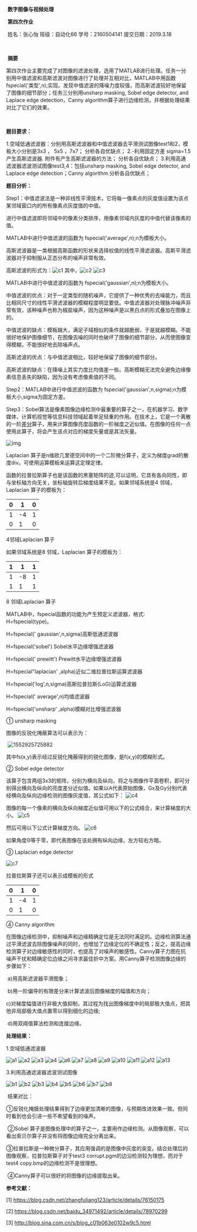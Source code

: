 ​                                                            **数字图像与视频处理** 

​                                                                    **第四次作业** 

​                   姓名：张心怡     班级：自动化66     学号：2160504141     提交日期：2019.3.18 

​                       

​                                                                           **摘要**

​       第四次作业主要完成了对图像的滤波处理，选用了MATLAB进行处理。任务一分别用中值滤波和高斯滤波对图像进行了处理并互相对比，MATLAB中用函数fspecial('类型',n);实现。发现中值滤波的降噪力度较强，而高斯滤波较好地保留了图像的细节部分；任务三分别用unsharp masking, Sobel edge detector, and Laplace edge detection，Canny algorithm算子进行边缘检测，并根据处理结果对比了它们的效果。

 

 



 

​        

**题目要求：**

1.空域低通滤波器：分别用高斯滤波器和中值滤波器去平滑测试图像test1和2，模板大小分别是3x3 ， 5x5 ，7x7； 分析各自优缺点；
2.-利用固定方差 sigma=1.5产生高斯滤波器. 附件有产生高斯滤波器的方法； 分析各自优缺点；
3.利用高通滤波器滤波测试图像test3,4：包括unsharp masking, Sobel edge detector, and Laplace edge detection；Canny algorithm.分析各自优缺点；

**题目分析：**

Step1：中值滤波法是一种非线性平滑技术，它将每一像素点的灰度值设置为该点某邻域窗口内的所有像素点灰度值的中值。

进行中值滤波即将邻域中的像素分类排序，用像素邻域内灰度的中值代替该像素的值。

MATLAB中进行中值滤波的函数为 fspecial('average',n);n为模板大小。

高斯滤波器是一类根据高斯函数的形状来选择权值的线性平滑滤波器。高斯平滑滤波器对于抑制服从正态分布的噪声非常有效。

高斯滤波的形式为：![c1](
https://github.com/Chaselzxy/hw4/blob/master/c1.png)
其中，![c2](
https://github.com/Chaselzxy/hw4/blob/master/c2.png)
![c3](
https://github.com/Chaselzxy/hw4/blob/master/c3.png)

MATLAB中进行中值滤波的函数为 fspecial('gaussian',n);n为模板大小。

中值滤波的优点：对于一定类型的随机噪声，它提供了一种优秀的去噪能力，而且比相同尺寸的线性平滑滤波器的模糊程度明显要低。中值滤波器对处理脉冲噪声非常有效，该种噪声也称为椒盐噪声，因为这种噪声是以黑白点的形式叠加在图像上的。

中值滤波的缺点：模板越大，满足子域相似的条件就越脆弱，于是就越模糊。不能很好地保护图像细节，在图像去噪的同时也破坏了图像的细节部分，从而使图像变得模糊，不能很好地去除噪声点。

高斯滤波的优点：与中值滤波相比，较好地保留了图像的细节部分。

高斯滤波的缺点：在降噪上其实力度比均值差一些。高斯模糊无法完全避免边缘像素信息丢失的缺陷，因为没有考虑像素值的不同。



Step2：MATLAB中进行中值滤波的函数为 fspecial('gaussian',n,sigma);n为模板大小,sigma为固定方差。

 

Step3：Sobel算法是像素图像边缘检测中最重要的算子之一，在机器学习、数字媒体、计算机视觉等信息科技领域起着举足轻重的作用。在技术上，它是一个离散的一阶[差分](https://baike.baidu.com/item/%E5%B7%AE%E5%88%86)算子，用来计算图像亮度函数的一阶梯度之近似值。在图像的任何一点使用此算子，将会产生该点对应的梯度矢量或是其法矢量。

![img](https://images2018.cnblogs.com/blog/955270/201712/955270-20171225134105697-235587583.png)

Laplacian 算子是n维欧几里德空间中的一个二阶微分算子，定义为梯度grad的散度div。可使用运算模板来运算这定理定律。

函数的拉普拉斯算子也是该函数的黑塞矩阵的迹,可以证明，它具有各向同性，即与坐标轴方向无关，坐标轴旋转后梯度结果不变。如果邻域系统是4 邻域，Laplacian 算子的模板为：

| 0    | 1    | 0    |
| ---- | ---- | ---- |
| 1    | -4   | 1    |
| 0    | 1    | 0    |

4邻域Laplacian 算子

如果邻域系统是8 邻域，Laplacian 算子的模板为：

| 1    | 1    | 1    |
| ---- | ---- | ---- |
| 1    | -8   | 1    |
| 1    | 1    | 1    |

8 邻域Laplacian 算子

MATLAB中，fspecial函数的功能为产生预定义滤波器，格式: H=fspecial(type)。

H=fspecial(' gaussian',n,sigma)高斯低通滤波器

H=fspecial('sobel') Sobel水平边缘增强滤波器

H=fspecial(' prewitt') Prewitt水平边缘增强滤波器

H=fspecial"laplacian' ,alpha)近似二维拉普拉斯运算滤波器

H=fspecial('log',n,sigma)高斯拉普拉斯(LoG)运算滤波器

H=fspecial(' average',n)均值滤波器

H=fspecial('unsharp' ,alpha)模糊对比增强滤波器

① unsharp masking 

图像的反锐化掩蔽算法可以表示为：

​            ![1552925725882](C:\Users\ADMINI~1\AppData\Local\Temp\1552925725882.png)         

其中fs(x,y)表示经过反锐化掩蔽得到的锐化图像，是f(x,y)的模糊形式。

② Sobel edge detector

该算子包含两组3x3的矩阵，分别为横向及纵向，将之与图像作平面卷积，即可分别得出横向及纵向的亮度差分近似值。如果以A代表原始图像，Gx及Gy分别代表经横向及纵向边缘检测的图像灰度值，其公式如下： 
![c4](
https://github.com/Chaselzxy/hw4/blob/master/c4.png)

图像的每一个像素的横向及纵向梯度近似值可用以下的公式结合，来计算梯度的大小。
![c5](
https://github.com/Chaselzxy/hw4/blob/master/c5.png)

然后可用以下公式计算梯度方向。
![c6](
https://github.com/Chaselzxy/hw4/blob/master/c6.png)

如果角度Θ等于零，即代表图像在该处拥有纵向边缘，左方较右方暗。

③ Laplacian edge detector

![c7](
https://github.com/Chaselzxy/hw4/blob/master/c7.png)

拉普拉斯算子还可以表示成模板的形式

| 0    | 1    | 0    |
| ---- | ---- | ---- |
| 1    | -4   | 1    |
| 0    | 1    | 0    |

④ Canny algorithm

​    在图像边缘检测中，抑制噪声和边缘精确定位是无法同时满足的。边缘检测算法通过平滑滤波去除图像噪声的同时，也增加了边缘定位的不确定性；反之，提高边缘检测算子对边缘敏感性的同时，也提高了对噪声的敏感性。Canny算子力图在抗噪声干扰和精确定位边缘之间寻求最佳折中方案。用Canny算子检测图像边缘的步骤如下：

​    a)用高斯滤波器平滑图象；

​    b)用一阶偏导的有限差分来计算滤波后图像梯度的幅值和方向；

​    c)对梯度幅值进行非极大值抑制，其过程为找出图像梯度中的局部极大值点，把其他非局部极大值点置零以得到细化的边缘;

​    d)用双阈值算法检测和连接边缘。



**处理结果：**

1.空域低通滤波器

![a1](
https://github.com/Chaselzxy/hw4/blob/master/a1.jpg)
![a2](
https://github.com/Chaselzxy/hw4/blob/master/a2.jpg)
![a3](
https://github.com/Chaselzxy/hw4/blob/master/a3.jpg)
![a4](
https://github.com/Chaselzxy/hw4/blob/master/a4.jpg)
![a6](
https://github.com/Chaselzxy/hw4/blob/master/a6.jpg)
![a7](
https://github.com/Chaselzxy/hw4/blob/master/a7.jpg)
![a8](
https://github.com/Chaselzxy/hw4/blob/master/a8.jpg)
![a9](
https://github.com/Chaselzxy/hw4/blob/master/a9.jpg)
![a10](
https://github.com/Chaselzxy/hw4/blob/master/a10.jpg)
![a11](
https://github.com/Chaselzxy/hw4/blob/master/a11.jpg)
![a12](
https://github.com/Chaselzxy/hw4/blob/master/a12.jpg)
![a13](
https://github.com/Chaselzxy/hw4/blob/master/a13.jpg)
 

3.利用高通滤波器滤波测试图像

![b1](
https://github.com/Chaselzxy/hw4/blob/master/b1.jpg)
![b2](
https://github.com/Chaselzxy/hw4/blob/master/b2.jpg)
![b3](
https://github.com/Chaselzxy/hw4/blob/master/b3.jpg)
![b4](
https://github.com/Chaselzxy/hw4/blob/master/b4.jpg)
![b5](
https://github.com/Chaselzxy/hw4/blob/master/b5.jpg)
![b6](
https://github.com/Chaselzxy/hw4/blob/master/b6.jpg)
![b7](
https://github.com/Chaselzxy/hw4/blob/master/b7.jpg)
![b8](
https://github.com/Chaselzxy/hw4/blob/master/b8.jpg)


​        结果对比：

​        ①反锐化掩膜处理结果得到了边缘更加清晰的图像，与预期改进效果一致。但同时看到也会引进一些不希望看到的噪声。

​        ②Sobel 算子是图像处理中的算子之一，主要用作边缘检测。从图像观察，可以看出索贝尔算子并没有将图像边缘完全分离出来。

​        ③拉普拉斯是一种微分算子，其应用强调的是图像中灰度的突变。结合处理后的图像观察，拉普拉斯算子对于test3 corrupt.pgm的边沿检测较为理想，而对于test4 copy.bmp的边缘检测不是很理想。

​        ④Canny算子可以很好的将图像的边缘提取出来。



**参考文献：**

[1] https://blog.csdn.net/zhangfuliang123/article/details/76150175

[2] https://blog.csdn.net/baidu_34971492/article/details/78970299

[3] http://blog.sina.com.cn/s/blog_c01b063e0102w9c5.html

 
